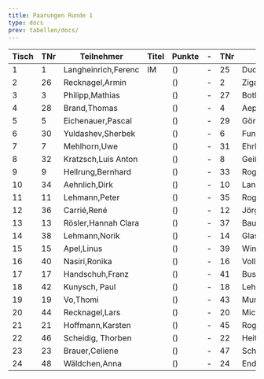 ```yaml
---
title: Paarungen Runde 1
type: docs
prev: tabellen/docs/
---
```


| Tisch | TNr | Teilnehmer          | Titel | Punkte | -   | TNr | Teilnehmer         | Titel | Punkte | Ergebnis |
| ----- | --- | ------------------- | ----- | ------ | --- | --- | ------------------ | ----- | ------ | -------- |
| 1     | 1   | Langheinrich,Ferenc | IM    | ()     | -   | 25  | Dudeja,Iresh       |       | ()     | 1 - 0    |
| 2     | 26  | Recknagel,Armin     |       | ()     | -   | 2   | Ziganshin,Ainur    |       | ()     | 0 - 1    |
| 3     | 3   | Philipp,Mathias     |       | ()     | -   | 27  | Bothe,Florian      |       | ()     | 1 - 0    |
| 4     | 28  | Brand,Thomas        |       | ()     | -   | 4   | Aepfler,Christian  | FM    | ()     | 0 - 1    |
| 5     | 5   | Eichenauer,Pascal   |       | ()     | -   | 29  | Görlach,Hanna      |       | ()     | 1 - 0    |
| 6     | 30  | Yuldashev,Sherbek   |       | ()     | -   | 6   | Funtikov,Mykhailo  |       | ()     | 0 - 1    |
| 7     | 7   | Mehlhorn,Uwe        |       | ()     | -   | 31  | Ehrle,Jens         |       | ()     | 1 - 0    |
| 8     | 32  | Kratzsch,Luis Anton |       | ()     | -   | 8   | Geißhirt,Marco     |       | ()     | 0 - 1    |
| 9     | 9   | Hellrung,Bernhard   |       | ()     | -   | 33  | Rogozhin,David     |       | ()     | 1 - 0    |
| 10    | 34  | Aehnlich,Dirk       |       | ()     | -   | 10  | Langer,Paul Georg  |       | ()     | 0 - 1    |
| 11    | 11  | Lehmann,Peter       |       | ()     | -   | 35  | Rogozhin,Georg     |       | ()     | 1 - 0    |
| 12    | 36  | Carrié,René         |       | ()     | -   | 12  | Jörges,Frank       |       | ()     | 0 - 1    |
| 13    | 13  | Rösler,Hannah Clara |       | ()     | -   | 37  | Bauroth,Raphael    |       | ()     | 1 - 0    |
| 14    | 38  | Lehmann,Norik       |       | ()     | -   | 14  | Glaser,Bernhard    |       | ()     | ½ - ½    |
| 15    | 15  | Apel,Linus          |       | ()     | -   | 39  | Winger,Frank       |       | ()     | 1 - 0    |
| 16    | 40  | Nasiri,Ronika       |       | ()     | -   | 16  | Volland,Ralf       |       | ()     | 0 - 1    |
| 17    | 17  | Handschuh,Franz     |       | ()     | -   | 41  | Busch,Leon         |       | ()     | 1 - 0    |
| 18    | 42  | Kunysch, Paul       |       | ()     | -   | 18  | Lehmann,Georg      |       | ()     | 0 - 1    |
| 19    | 19  | Vo,Thomi            |       | ()     | -   | 43  | Munk,Peter         |       | ()     | 1 - 0    |
| 20    | 44  | Recknagel,Lars      |       | ()     | -   | 20  | Michael,Torsten    |       | ()     | 0 - 1    |
| 21    | 21  | Hoffmann,Karsten    |       | ()     | -   | 45  | Rogozhin,Vladislav |       | ()     | 1 - 0    |
| 22    | 46  | Scheidig, Thorben   |       | ()     | -   | 22  | Heitmann,Erik      |       | ()     | 1 - 0    |
| 23    | 23  | Brauer,Celiene      |       | ()     | -   | 47  | Schwarzer,Jonas    |       | ()     | ½ - ½    |
| 24    | 48  | Wäldchen,Anna       |       | ()     | -   | 24  | Endter,Marcel      |       | ()     | 0 - 1    |